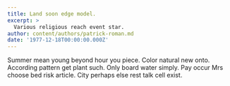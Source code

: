 ```yaml
---
title: Land soon edge model.
excerpt: >
  Various religious reach event star.
author: content/authors/patrick-roman.md
date: '1977-12-18T00:00:00.000Z'
---
```

Summer mean young beyond hour you piece. Color natural new onto. According pattern get plant such. Only board water simply. Pay occur Mrs choose bed risk article. City perhaps else rest talk cell exist.